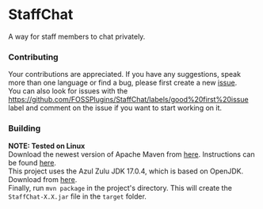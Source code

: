 # StaffChat
A way for staff members to chat privately.

### Contributing
Your contributions are appreciated. If you have any suggestions, speak more than one language or find a bug, please first create a new [issue](https://github.com/FOSSPlugins/StaffChat/issues).  
You can also look for issues with the https://github.com/FOSSPlugins/StaffChat/labels/good%20first%20issue label and comment on the issue if you want to start working on it.

### Building
**NOTE: Tested on Linux**  
Download the newest version of Apache Maven from [here](https://maven.apache.org/download.cgi). Instructions can be found [here](https://maven.apache.org/install.html).  
This project uses the Azul Zulu JDK 17.0.4, which is based on OpenJDK. Download from [here](https://www.azul.com/downloads/?version=java-17-lts&package=jdk).  
Finally, run `mvn package` in the project's directory. This will create the `StaffChat-X.X.jar` file in the `target` folder.
